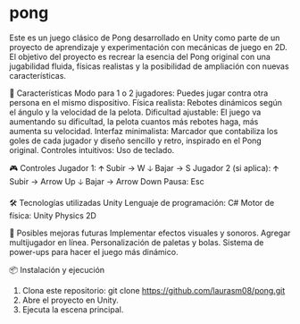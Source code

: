 # pong
Este es un juego clásico de Pong desarrollado en Unity como parte de un proyecto de aprendizaje y experimentación con mecánicas de juego en 2D. El objetivo del proyecto es recrear la esencia del Pong original con una jugabilidad fluida, físicas realistas y la posibilidad de ampliación con nuevas características.

🚀 Características
Modo para 1 o 2 jugadores: Puedes jugar contra otra persona en el mismo dispositivo.
Física realista: Rebotes dinámicos según el ángulo y la velocidad de la pelota.
Dificultad ajustable: El juego va aumentando su dificultad, la pelota cuantos más rebotes haga, más aumenta su velocidad. 
Interfaz minimalista: Marcador que contabiliza los goles de cada jugador y diseño sencillo y retro, inspirado en el Pong original.
Controles intuitivos: Uso de teclado.

🎮 Controles
Jugador 1:
🡩 Subir -> W
🡣 Bajar -> S
Jugador 2 (si aplica):
🡩 Subir -> Arrow Up
🡣 Bajar -> Arrow Down
Pausa: Esc

🛠️ Tecnologías utilizadas
Unity 
Lenguaje de programación: C#
Motor de física: Unity Physics 2D

🔧 Posibles mejoras futuras
Implementar efectos visuales y sonoros.
Agregar multijugador en línea.
Personalización de paletas y bolas.
Sistema de power-ups para hacer el juego más dinámico.

📦 Instalación y ejecución
1. Clona este repositorio:
git clone https://github.com/laurasm08/pong.git
2. Abre el proyecto en Unity.
3. Ejecuta la escena principal.
